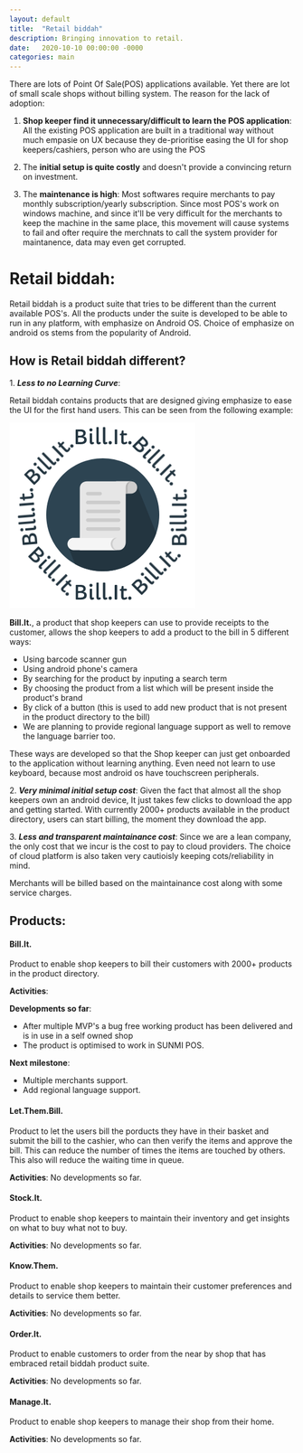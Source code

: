 ```yaml
---
layout: default
title:  "Retail biddah"
description: Bringing innovation to retail.
date:   2020-10-10 00:00:00 -0000
categories: main
---
```


There are lots of Point Of Sale(POS) applications available. Yet there are lot of small scale shops without billing system. The reason for the lack of adoption:
1. **Shop keeper find it unnecessary/difficult to learn the POS application**:
    All the existing POS application are built in a traditional way without much empasie on UX because they de-prioritise easing the UI for shop keepers/cashiers, person who are using the POS

2. The **initial setup is quite costly** and doesn't provide a convincing return on investment.

3. The **maintenance is high**: Most softwares require merchants to pay monthly subscription/yearly subscription. Since most POS's work on windows machine, and since it'll be very difficult for the merchants to keep the machine in the same place, this movement will cause systems to fail and ofter require the merchnats to call the system provider for maintanence, data may even get corrupted.

# **Retail biddah**:

Retail biddah is a product suite that tries to be different than the current available POS's. All the products under the suite is developed to be able to run in any platform, with emphasize on Android OS. Choice of emphasize on android os stems from the popularity of Android.

## How is Retail biddah different?

1\. **_Less to no Learning Curve_**: 

Retail biddah contains products that are designed giving emphasize to ease the UI 
for the first hand users.
 This can be seen from the following example: 

![bill it logo](/images/billit_logo.png) 

**Bill.It.**, a product that shop keepers can use to provide receipts to the customer, allows the shop keepers to add a product to the bill in 5 different ways:
- Using barcode scanner gun
- Using android phone's camera
- By searching for the product by inputing a search term
- By choosing the product from a list which will be present inside the product's brand
- By click of a button (this is used to add new product that is not present in the product directory to the bill)
- We are planning to provide regional language support as well to remove the language barrier too.

These ways are developed so that the Shop keeper can just get onboarded to the application without learning anything. Even need not learn to use keyboard, because most android os have touchscreen peripherals.

2\. **_Very minimal initial setup cost_**: Given the fact that almost all the shop keepers 
own an android device, It just takes few clicks to download the app and getting started. With currently 2000+ products available in the product directory, users can start billing, the moment they download the app.

3\. **_Less and transparent maintainance cost_**: Since we are a lean company, the only cost that we incur is the cost to pay to cloud providers. The choice of cloud platform is also taken very cautioisly keeping cots/reliability in mind.

Merchants will be billed based on the maintainance cost along with some service charges.

## **Products**:

#### Bill.It.

Product to enable shop keepers to bill their customers with 2000+ products in the product directory.

**Activities**:

__Developments so far__: 
- After multiple MVP's a bug free working product has been delivered and is in use in a self owned shop
- The product is optimised to work in SUNMI POS.

__Next milestone__:
- Multiple merchants support.
- Add regional language support.

#### Let.Them.Bill.

Product to let the users bill the porducts they have in their basket and submit the bill to the cashier, who can then verify the items and approve the bill.
This can reduce the number of times the items are touched by others. This also will reduce the waiting time in queue.

**Activities**:
No developments so far.

#### Stock.It.
    
Product to enable shop keepers to maintain their inventory and get insights on what to buy what not to buy.

**Activities**:
No developments so far.

#### Know.Them.

Product to enable shop keepers to maintain their customer preferences and details to service them better.

**Activities**:
No developments so far.

#### Order.It.
    
Product to enable customers to order from the near by shop that has embraced retail biddah product suite.

**Activities**:
No developments so far.

#### Manage.It.

Product to enable shop keepers to manage their shop from their home.

**Activities**:
No developments so far.
